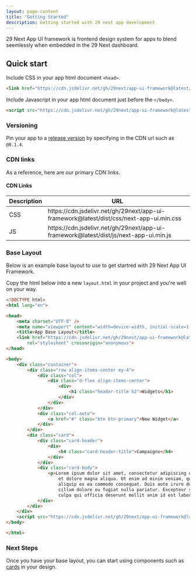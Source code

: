 ```yaml
---
layout: page-content
title: "Getting Started"
description: Getting started with 29 next app development
---
```

29 Next App UI framework is frontend design system for apps to blend seemlessly when embedded in the 29 Next dashboard.


## Quick start

Include CSS in your app html document `<head>`.
```html
<link href="https://cdn.jsdelivr.net/gh/29next/app-ui-framework@latest/dist/css/next-app-ui.min.css" rel="stylesheet" crossorigin="anonymous">
```

Include Javascript in your app html document just before the `</body>`.
```html
<script src="https://cdn.jsdelivr.net/gh/29next/app-ui-framework@latest/dist/js/next-app-ui.min.js"></script>
```

### Versioning

Pin your app to a [release version](https://github.com/29next/app-ui-framework/releases) by specifying in the CDN url such as `@0.1.4`.


### CDN links

As a reference, here are our primary CDN links.

<div class="card">
<div class="card-header">
<div>
<h4 class="card-header-title">CDN Links</h4>
</div>
</div>
<table class="table table-sm bg-white">
    <thead>
        <tr>
            <th>Description</th>
            <th>URL</th>
        </tr>
    </thead>
    <tbody>
        <tr>
            <td>CSS</td>
            <td>https://cdn.jsdelivr.net/gh/29next/app-ui-framework@latest/dist/css/next-app-ui.min.css</td>
        </tr>
        <tr>
            <td>JS</td>
            <td>https://cdn.jsdelivr.net/gh/29next/app-ui-framework@latest/dist/js/next-app-ui.min.js</td>
        </tr>
    </tbody>
</table>
</div>

### Base Layout

Below is an example base layout to use to get startred with 29 Next App UI Framework.

Copy the html below into a new `layout.html` in your project and you're well on your way.

```html
<!DOCTYPE html>
<html lang="en">

<head>
    <meta charset="UTF-8" />
    <meta name="viewport" content="width=device-width, initial-scale=1.0" />
    <title>App Base Layout</title>
    <link href="https://cdn.jsdelivr.net/gh/29next/app-ui-framework@latest/dist/css/next-app-ui.min.css"
        rel="stylesheet" crossorigin="anonymous">
</head>

<body>
    <div class="container">
        <div class="row align-items-center my-4">
            <div class="col">
                <div class="d-flex align-items-center">
                    <div>
                        <h1 class="header-title h2">Widgets</h1>
                    </div>
                </div>
            </div>
            <div class="col-auto">
                <a href="#" class="btn btn-primary">New Widget</a>
            </div>
        </div>
        <div class="card">
            <div class="card-header">
                <div>
                    <h4 class="card-header-title">Campaigns</h4>
                </div>
            </div>
            <div class="card-body">
                <p>Lorem ipsum dolor sit amet, consectetur adipiscing elit, sed do eiusmod tempor incididunt ut labore
                    et dolore magna aliqua. Ut enim ad minim veniam, quis nostrud exercitation ullamco laboris nisi ut
                    aliquip ex ea commodo consequat. Duis aute irure dolor in reprehenderit in voluptate velit esse
                    cillum dolore eu fugiat nulla pariatur. Excepteur sint occaecat cupidatat non proident, sunt in
                    culpa qui officia deserunt mollit anim id est laborum.</p>
            </div>
        </div>
    </div>
    <script src="https://cdn.jsdelivr.net/gh/29next/app-ui-framework@latest/dist/js/next-app-ui.min.js"></script>
</body>

</html>
```


### Next Steps

Once you have your base layout, you can start using components such as [cards](/components/cards/) in your design.

